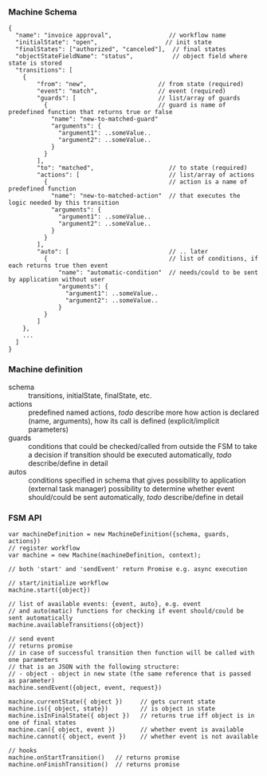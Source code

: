 ### Machine Schema

```
{
  "name": "invoice approval",                // workflow name
  "initialState": "open",                   // init state
  "finalStates": ["authorized", "canceled"],  // final states
  "objectStateFieldName": "status",           // object field where state is stored
  "transitions": [
    {
        "from": "new",                    // from state (required)
        "event": "match",                 // event (required)
        "guards": [                       // list/array of guards
          {                               // guard is name of predefined function that returns true or false
            "name": "new-to-matched-guard"
            "arguments": {
              "argument1": ..someValue..
              "argument2": ..someValue..
            }
          }
        ],
        "to": "matched",                     // to state (required)
        "actions": [                         // list/array of actions
          {                                  // action is a name of predefined function
            "name": "new-to-matched-action"  // that executes the logic needed by this transition
            "arguments": {
              "argument1": ..someValue..
              "argument2": ..someValue..
            }
          }
        ],
        "auto": [                            // .. later
          {                                  // list of conditions, if each returns true then event
              "name": "automatic-condition"  // needs/could to be sent by application without user
              "arguments": {
                "argument1": ..someValue..
                "argument2": ..someValue..
              }
          }
        ]
    },
    ...
  ]
}
```

### Machine definition

<dl>
  <dt>schema</dt>
  <dd>transitions, initialState, finalState, etc.</dd>

  <dt>actions</dt>
  <dd>predefined named actions, <i>todo</i> describe more how action is declared (name, arguments), how its call is defined (explicit/implicit parameters)
  </dd>

  <dt>guards</dt>
  <dd>conditions that could be checked/called from outside the FSM to take a decision if transition should be executed automatically, <i>todo</i> describe/define in detail</dd>

  <dt>autos</dt>
  <dd>conditions specified in schema that gives possibility to application (external task manager) possibility to determine whether event should/could be sent automatically, <i>todo</i> describe/define in detail</dd>
</dl>


### FSM API

```
var machineDefinition = new MachineDefinition({schema, guards, actions})
// register workflow
var machine = new Machine(machineDefinition, context);

// both 'start' and 'sendEvent' return Promise e.g. async execution

// start/initialize workflow
machine.start({object})

// list of available events: {event, auto}, e.g. event
// and auto(matic) functions for checking if event should/could be sent automatically
machine.availableTransitions({object})

// send event
// returns promise
// in case of successful transition then function will be called with one parameters
// that is an JSON with the following structure:
// - object - object in new state (the same reference that is passed as parameter)
machine.sendEvent({object, event, request})

machine.currentState({ object })     // gets current state
machine.is({ object, state})         // is object in state
machine.isInFinalState({ object })   // returns true iff object is in one of final states
machine.can({ object, event })       // whether event is available
machine.cannot({ object, event })    // whether event is not available

// hooks
machine.onStartTransition()   // returns promise
machine.onFinishTransition()  // returns promise
```
